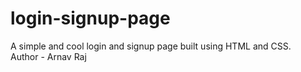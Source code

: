 # login-signup-page
A simple and cool login and signup page built using HTML and CSS.
<br>
Author - Arnav Raj

